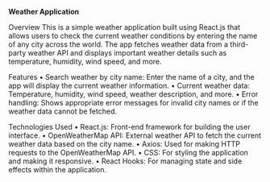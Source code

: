 **Weather Application**


Overview
This is a simple weather application built using React.js that allows users to check the current weather conditions by entering the name of any city across the world. The app fetches weather data from a third-party weather API and displays important weather details such as temperature, humidity, wind speed, and more.

Features
•	Search weather by city name: Enter the name of a city, and the app will display the current weather information.
•	Current weather data: Temperature, humidity, wind speed, weather description, and more.
•	Error handling: Shows appropriate error messages for invalid city names or if the weather data cannot be fetched.

Technologies Used
•	React.js: Front-end framework for building the user interface.
•	OpenWeatherMap API: External weather API to fetch the current weather data based on the city name.
•	Axios: Used for making HTTP requests to the OpenWeatherMap API.
•	CSS: For styling the application and making it responsive.
•	React Hooks: For managing state and side effects within the application.

